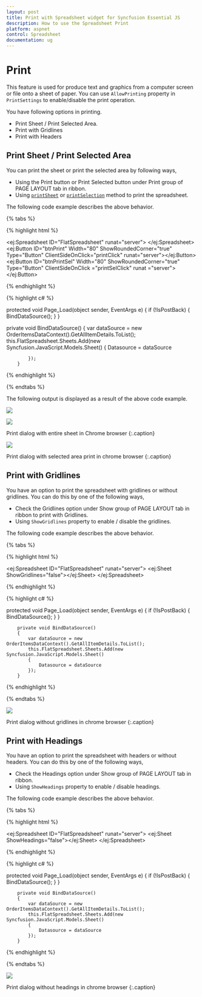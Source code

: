 ```yaml
---
layout: post
title: Print with Spreadsheet widget for Syncfusion Essential JS
description: How to use the Spreadsheet Print
platform: aspnet
control: Spreadsheet
documentation: ug
---
```


# Print

This feature is used for produce text and graphics from a computer screen or file onto a sheet of paper. You can use `AllowPrinting` property in `PrintSettings` to enable/disable the print operation.

You have following options in printing.

* Print Sheet / Print Selected Area.
* Print with Gridlines
* Print with Headers

## Print Sheet / Print Selected Area

You can print the sheet or print the selected area by following ways,

* Using the Print button or Print Selected button under Print group of PAGE LAYOUT tab in ribbon.
* Using [`printSheet`](https://help.syncfusion.com/api/js/ejspreadsheet#methods:xlprint-printsheet "printSheet") or [`printSelection`](https://help.syncfusion.com/api/js/ejspreadsheet#methods:xlprint-printselection "printSelection") method to print the spreadsheet.

The following code example describes the above behavior.

{% tabs %}

{% highlight html %}

<ej:Spreadsheet ID="FlatSpreadsheet" runat="server">
   <PrintSettings AllowPrinting="true" />
</ej:Spreadsheet>
<ej:Button ID="btnPrint" Width="80" ShowRoundedCorner="true" Type="Button" ClientSideOnClick="printClick" runat="server"></ej:Button>
<ej:Button ID="btnPrintSel" Width="80" ShowRoundedCorner="true" Type="Button" ClientSideOnClick ="printSelClick" runat ="server"></ej:Button>

<script type="text/javascript">
 function printClick(e) {
            var xlObj = $('#<%= FlatSpreadsheet.ClientID %>').data("ejSpreadsheet");
            xlObj.XLPrint.printSheet();
        }
function printSelClick(e) {
            var xlObj = $('#<%= FlatSpreadsheet.ClientID %>').data("ejSpreadsheet");
            xlObj.XLPrint.printSelection();
        }
</script>
{% endhighlight %}



{% highlight c# %}

 protected void Page_Load(object sender, EventArgs e)
        {
            if (!IsPostBack)
            {
                BindDataSource();
            }
        }
 
  private void BindDataSource()
        {
             var dataSource = new OrderItemsDataContext().GetAllItemDetails.ToList();
            this.FlatSpreadsheet.Sheets.Add(new Syncfusion.JavaScript.Models.Sheet()
            {
                Datasource = dataSource

            });
        }
{% endhighlight %}

{% endtabs %}

The following output is displayed as a result of the above code example.

![](Print_images/Print_img1.png)

![](Print_images/Print_img2.png)

Print dialog with entire sheet in Chrome browser
{:.caption}

![](Print_images/Print_img3.png)

Print dialog with selected area print in chrome browser
{:.caption}

## Print with Gridlines

You have an option to print the spreadsheet with gridlines or without gridlines. You can do this by one of the following ways,

* Check the Gridlines option under Show group of PAGE LAYOUT tab in ribbon to print with Gridlines.
* Using `ShowGridlines` property to enable / disable the gridlines.

The following code example describes the above behavior.

{% tabs %}

{% highlight html %}

<ej:Spreadsheet ID="FlatSpreadsheet" runat="server">
        <Sheets>
         <ej:Sheet ShowGridlines="false"></ej:Sheet>
     </Sheets>
</ej:Spreadsheet>

{% endhighlight %}



{% highlight c# %}

 protected void Page_Load(object sender, EventArgs e)
        {
            if (!IsPostBack)
            {
                BindDataSource();
            }
        }

        private void BindDataSource()
        {
            var dataSource = new OrderItemsDataContext().GetAllItemDetails.ToList();
            this.FlatSpreadsheet.Sheets.Add(new Syncfusion.JavaScript.Models.Sheet()
            {
                Datasource = dataSource
            });
        }

{% endhighlight %}

{% endtabs %}

![](Print_images/Print_img4.png)

Print dialog without gridlines in chrome browser
{:.caption}

## Print with Headings

You have an option to print the spreadsheet with headers or without headers. You can do this by one of the following ways,

* Check the Headings option under Show group of PAGE LAYOUT tab in ribbon. 
* Using `ShowHeadings` property to enable / disable headings.

The following code example describes the above behavior.

{% tabs %}

{% highlight html %}

<ej:Spreadsheet ID="FlatSpreadsheet" runat="server">
        <Sheets>
         <ej:Sheet ShowHeadings="false"></ej:Sheet>
     </Sheets>
</ej:Spreadsheet>

{% endhighlight %}



{% highlight c# %}

 protected void Page_Load(object sender, EventArgs e)
        {
            if (!IsPostBack)
            {
                BindDataSource();
            }
        }

        private void BindDataSource()
        {
            var dataSource = new OrderItemsDataContext().GetAllItemDetails.ToList();
            this.FlatSpreadsheet.Sheets.Add(new Syncfusion.JavaScript.Models.Sheet()
            {
                Datasource = dataSource
            });
        }

{% endhighlight %}

{% endtabs %}

![](Print_images/Print_img5.png)

Print dialog without headings in chrome browser
{:.caption}
